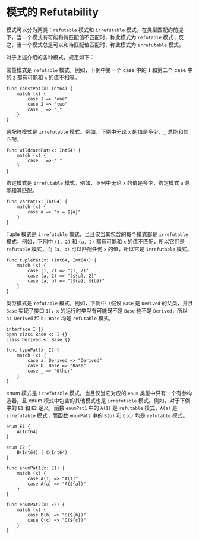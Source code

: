 # 模式的 Refutability

模式可以分为两类：`refutable` 模式和 `irrefutable` 模式。在类型匹配的前提下，当一个模式有可能和待匹配值不匹配时，称此模式为 `refutable` 模式；反之，当一个模式总是可以和待匹配值匹配时，称此模式为 `irrefutable` 模式。

对于上述介绍的各种模式，规定如下：

常量模式是 `refutable` 模式。例如，下例中第一个 case 中的 `1` 和第二个 case 中的 `2` 都有可能和 `x` 的值不相等。

<!-- compile -->

```cangjie
func constPat(x: Int64) {
    match (x) {
        case 1 => "one"
        case 2 => "two"
        case _ => "_"
    }
}
```

通配符模式是 `irrefutable` 模式。例如，下例中无论 `x` 的值是多少，`_` 总能和其匹配。

<!-- compile -->

```cangjie
func wildcardPat(x: Int64) {
    match (x) {
        case _ => "_"
    }
}
```

绑定模式是 `irrefutable` 模式。例如，下例中无论 `x` 的值是多少，绑定模式 `a` 总能和其匹配。

<!-- compile -->

```cangjie
func varPat(x: Int64) {
    match (x) {
        case a => "x = ${a}"
    }
}
```

Tuple 模式是 `irrefutable` 模式，当且仅当其包含的每个模式都是 `irrefutable` 模式。例如，下例中 `(1, 2)` 和 `(a, 2)` 都有可能和 `x` 的值不匹配，所以它们是 `refutable` 模式，而 `(a, b)` 可以匹配任何 `x` 的值，所以它是 `irrefutable` 模式。

<!-- compile -->

```cangjie
func tuplePat(x: (Int64, Int64)) {
    match (x) {
        case (1, 2) => "(1, 2)"
        case (a, 2) => "(${a}, 2)"
        case (a, b) => "(${a}, ${b})"
    }
}
```

类型模式是 `refutable` 模式。例如，下例中（假设 `Base` 是 `Derived` 的父类，并且 `Base` 实现了接口 `I`），`x` 的运行时类型有可能既不是 `Base` 也不是 `Derived`，所以 `a: Derived` 和 `b: Base` 均是 `refutable` 模式。

<!-- compile -->

```cangjie
interface I {}
open class Base <: I {}
class Derived <: Base {}

func typePat(x: I) {
    match (x) {
        case a: Derived => "Derived"
        case b: Base => "Base"
        case _ => "Other"
    }
}
```

enum 模式是 `irrefutable` 模式，当且仅当它对应的 `enum` 类型中只有一个有参构造器，且 enum 模式中包含的其他模式也是 `irrefutable` 模式。例如，对于下例中的 `E1` 和 `E2` 定义，函数 `enumPat1` 中的 `A(1)` 是 `refutable` 模式，`A(a)` 是 `irrefutable` 模式；而函数 `enumPat2` 中的 `B(b)` 和 `C(c)` 均是 `refutable` 模式。

<!-- compile -->

```cangjie
enum E1 {
    A(Int64)
}

enum E2 {
    B(Int64) | C(Int64)
}

func enumPat1(x: E1) {
    match (x) {
        case A(1) => "A(1)"
        case A(a) => "A(${a})"
    }
}

func enumPat2(x: E2) {
    match (x) {
        case B(b) => "B(${b})"
        case C(c) => "C(${c})"
    }
}
```
